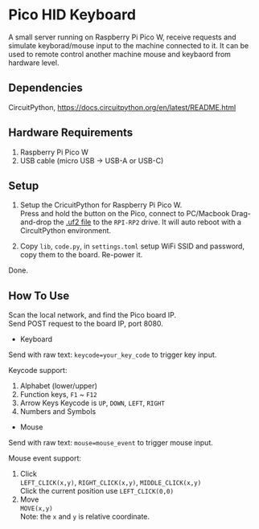 
Pico HID Keyboard
=================


A small server running on Raspberry Pi Pico W, receive requests and simulate keyborad/mouse input to the machine connected to it.
It can be used to remote control another machine mouse and keybaord from hardware level.  


Dependencies
------------

CircuitPython, https://docs.circuitpython.org/en/latest/README.html  


Hardware Requirements
---------------------

1. Raspberry Pi Pico W  
2. USB cable (micro USB -> USB-A or USB-C)  


Setup
-----

1. Setup the CricuitPython for Raspberry Pi Pico W.  
   Press and hold the button on the Pico, connect to PC/Macbook
   Drag-and-drop the [.uf2 file](https://circuitpython.org/board/raspberry_pi_pico_w/) to the `RPI-RP2` drive.
   It will auto reboot with a CircultPython environment.

2. Copy `lib`, `code.py`, in `settings.toml` setup WiFi SSID and password, copy them to the board.
   Re-power it.

Done.  


How To Use
----------

Scan the local network, and find the Pico board IP.  
Send POST request to the board IP, port 8080.  

* Keyboard  

Send with raw text: `keycode=your_key_code` to trigger key input.  

Keycode support:  
1. Alphabet (lower/upper)
2. Function keys, `F1` ~ `F12`
3. Arrow Keys
   Keycode is `UP`, `DOWN`, `LEFT`, `RIGHT`
4. Numbers and Symbols

* Mouse

Send with raw text: `mouse=mouse_event` to trigger mouse input.  

Mouse event support:  
1. Click  
   `LEFT_CLICK(x,y)`, `RIGHT_CLICK(x,y)`, `MIDDLE_CLICK(x,y)`  
   Click the current position use `LEFT_CLICK(0,0)`
2. Move  
   `MOVE(x,y)`  
Note: the `x` and `y` is relative coordinate.  
